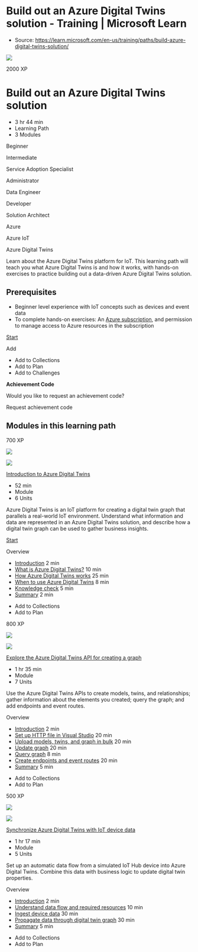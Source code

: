 # Build out an Azure Digital Twins solution - Training | Microsoft Learn

* Source: <https://learn.microsoft.com/en-us/training/paths/build-azure-digital-twins-solution/>

![](https://learn.microsoft.com/en-us/training/achievements/build-out-an-azure-digital-twins-solution.svg)

2000 XP

# Build out an Azure Digital Twins solution

* 3 hr 44 min
* Learning Path
* 3 Modules

Beginner

Intermediate

Service Adoption Specialist

Administrator

Data Engineer

Developer

Solution Architect

Azure

Azure IoT

Azure Digital Twins

Learn about the Azure Digital Twins platform for IoT. This learning path will teach you what Azure Digital Twins is and how it works, with hands-on exercises to practice building out a data-driven Azure Digital Twins solution.

## Prerequisites

* Beginner level experience with IoT concepts such as devices and event data
* To complete hands-on exercises: An [Azure subscription](https://azure.microsoft.com/free), and permission to manage access to Azure resources in the subscription

[Start](https://learn.microsoft.com/en-us/training/modules/introduction-to-azure-digital-twins/1-introduction/)

Add

* Add to Collections
* Add to Plan
* Add to Challenges

**Achievement Code**

Would you like to request an achievement code?

Request achievement code

## Modules in this learning path

700 XP

[![](https://learn.microsoft.com/en-us/training/achievements/introduction-to-azure-digital-twins.svg)](https://learn.microsoft.com/en-us/training/modules/introduction-to-azure-digital-twins/)

![](https://learn.microsoft.com/en-us/training/achievements/introduction-to-azure-digital-twins.svg)

[Introduction to Azure Digital Twins](https://learn.microsoft.com/en-us/training/modules/introduction-to-azure-digital-twins/)

* 52 min
* Module
* 6 Units

Azure Digital Twins is an IoT platform for creating a digital twin graph that parallels a real-world IoT environment. Understand what information and data are represented in an Azure Digital Twins solution, and describe how a digital twin graph can be used to gather business insights.

[Start](https://learn.microsoft.com/en-us/training/modules/introduction-to-azure-digital-twins/1-introduction/)

Overview

* [Introduction](https://learn.microsoft.com/en-us/training/modules/introduction-to-azure-digital-twins/1-introduction/?ns-enrollment-type=learningpath\&ns-enrollment-id=learn.iot.build-azure-digital-twins-solution) 2 min
* [What is Azure Digital Twins?](https://learn.microsoft.com/en-us/training/modules/introduction-to-azure-digital-twins/2-what-is-azure-digital-twins/?ns-enrollment-type=learningpath\&ns-enrollment-id=learn.iot.build-azure-digital-twins-solution) 10 min
* [How Azure Digital Twins works](https://learn.microsoft.com/en-us/training/modules/introduction-to-azure-digital-twins/3-how-azure-digital-twins-works/?ns-enrollment-type=learningpath\&ns-enrollment-id=learn.iot.build-azure-digital-twins-solution) 25 min
* [When to use Azure Digital Twins](https://learn.microsoft.com/en-us/training/modules/introduction-to-azure-digital-twins/4-when-to-use-azure-digital-twins/?ns-enrollment-type=learningpath\&ns-enrollment-id=learn.iot.build-azure-digital-twins-solution) 8 min
* [Knowledge check](https://learn.microsoft.com/en-us/training/modules/introduction-to-azure-digital-twins/5-knowledge-check/?ns-enrollment-type=learningpath\&ns-enrollment-id=learn.iot.build-azure-digital-twins-solution) 5 min
* [Summary](https://learn.microsoft.com/en-us/training/modules/introduction-to-azure-digital-twins/6-summary/?ns-enrollment-type=learningpath\&ns-enrollment-id=learn.iot.build-azure-digital-twins-solution) 2 min

<!---->

* Add to Collections
* Add to Plan

800 XP

[![](https://learn.microsoft.com/en-us/training/achievements/explore-azure-digital-twins-api-for-creating-a-graph.svg)](https://learn.microsoft.com/en-us/training/modules/explore-azure-digital-twins-api-for-creating-graph/)

![](https://learn.microsoft.com/en-us/training/achievements/explore-azure-digital-twins-api-for-creating-a-graph.svg)

[Explore the Azure Digital Twins API for creating a graph](https://learn.microsoft.com/en-us/training/modules/explore-azure-digital-twins-api-for-creating-graph/)

* 1 hr 35 min
* Module
* 7 Units

Use the Azure Digital Twins APIs to create models, twins, and relationships; gather information about the elements you created; query the graph; and add endpoints and event routes.

Overview

* [Introduction](https://learn.microsoft.com/en-us/training/modules/explore-azure-digital-twins-api-for-creating-graph/1-introduction/?ns-enrollment-type=learningpath\&ns-enrollment-id=learn.iot.build-azure-digital-twins-solution) 2 min
* [Set up HTTP file in Visual Studio](https://learn.microsoft.com/en-us/training/modules/explore-azure-digital-twins-api-for-creating-graph/2-set-up-http-file/?ns-enrollment-type=learningpath\&ns-enrollment-id=learn.iot.build-azure-digital-twins-solution) 20 min
* [Upload models, twins, and graph in bulk](https://learn.microsoft.com/en-us/training/modules/explore-azure-digital-twins-api-for-creating-graph/3-upload-models-twins-graph-bulk/?ns-enrollment-type=learningpath\&ns-enrollment-id=learn.iot.build-azure-digital-twins-solution) 20 min
* [Update graph](https://learn.microsoft.com/en-us/training/modules/explore-azure-digital-twins-api-for-creating-graph/4-update-graph-elements/?ns-enrollment-type=learningpath\&ns-enrollment-id=learn.iot.build-azure-digital-twins-solution) 20 min
* [Query graph](https://learn.microsoft.com/en-us/training/modules/explore-azure-digital-twins-api-for-creating-graph/5-query-graph/?ns-enrollment-type=learningpath\&ns-enrollment-id=learn.iot.build-azure-digital-twins-solution) 8 min
* [Create endpoints and event routes](https://learn.microsoft.com/en-us/training/modules/explore-azure-digital-twins-api-for-creating-graph/6-create-endpoints-event-routes/?ns-enrollment-type=learningpath\&ns-enrollment-id=learn.iot.build-azure-digital-twins-solution) 20 min
* [Summary](https://learn.microsoft.com/en-us/training/modules/explore-azure-digital-twins-api-for-creating-graph/7-summary/?ns-enrollment-type=learningpath\&ns-enrollment-id=learn.iot.build-azure-digital-twins-solution) 5 min

<!---->

* Add to Collections
* Add to Plan

500 XP

[![](https://learn.microsoft.com/en-us/training/achievements/synchronize-azure-digital-twins-with-iot-device-data.svg)](https://learn.microsoft.com/en-us/training/modules/synchronize-azure-digital-twins-with-iot-device-data/)

![](https://learn.microsoft.com/en-us/training/achievements/synchronize-azure-digital-twins-with-iot-device-data.svg)

[Synchronize Azure Digital Twins with IoT device data](https://learn.microsoft.com/en-us/training/modules/synchronize-azure-digital-twins-with-iot-device-data/)

* 1 hr 17 min
* Module
* 5 Units

Set up an automatic data flow from a simulated IoT Hub device into Azure Digital Twins. Combine this data with business logic to update digital twin properties.

Overview

* [Introduction](https://learn.microsoft.com/en-us/training/modules/synchronize-azure-digital-twins-with-iot-device-data/1-introduction/?ns-enrollment-type=learningpath\&ns-enrollment-id=learn.iot.build-azure-digital-twins-solution) 2 min
* [Understand data flow and required resources](https://learn.microsoft.com/en-us/training/modules/synchronize-azure-digital-twins-with-iot-device-data/2-understand-data-flow-required-resources/?ns-enrollment-type=learningpath\&ns-enrollment-id=learn.iot.build-azure-digital-twins-solution) 10 min
* [Ingest device data](https://learn.microsoft.com/en-us/training/modules/synchronize-azure-digital-twins-with-iot-device-data/3-ingest-device-data/?ns-enrollment-type=learningpath\&ns-enrollment-id=learn.iot.build-azure-digital-twins-solution) 30 min
* [Propagate data through digital twin graph](https://learn.microsoft.com/en-us/training/modules/synchronize-azure-digital-twins-with-iot-device-data/4-propagate-data-through-digital-twin-graph/?ns-enrollment-type=learningpath\&ns-enrollment-id=learn.iot.build-azure-digital-twins-solution) 30 min
* [Summary](https://learn.microsoft.com/en-us/training/modules/synchronize-azure-digital-twins-with-iot-device-data/5-summary/?ns-enrollment-type=learningpath\&ns-enrollment-id=learn.iot.build-azure-digital-twins-solution) 5 min

<!---->

* Add to Collections
* Add to Plan
